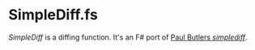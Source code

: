 # SimpleDiff.fs

_SimpleDiff_ is a diffing function. It's an F# port of [Paul Butlers _simplediff_](https://github.com/paulgb/simplediff).
